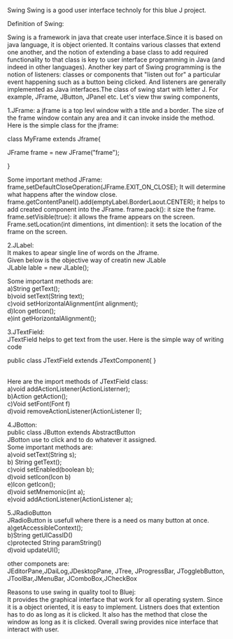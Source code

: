 Swing
Swing is a good user interface technoly for this blue J project.

Definition of Swing: 

Swing is a framework in java that create user interface.Since it is based on java language, it is object oriented. It contains various classes that extend one another, and the notion of extending a base class to add required functionality to that class is key to user interface programming in Java (and indeed in other languages). Another key part of Swing programming is the notion of listeners: classes or components that "listen out for" a particular event happening such as a button being clicked. And listeners are generally implemented as Java interfaces.The class of swing start with letter J. For example, JFrame, JButton, JPanel etc. Let's view thw swing components,

1.JFrame:
a jframe is a top levl window with a title and a border. The size of the frame window contain any area and it can invoke inside the method. Here is the simple class for the jframe:

class MyFrame extends Jframe{

JFrame frame = new JFrame("frame");

}

Some important method JFrame:<br>
frame,setDefaultCloseOperation(JFrame.EXIT_ON_CLOSE); It will determine what happens after the window close.
frame.getContentPanel().add(emptyLabel.BorderLaout.CENTER); it helps to add created component into the JFrame.
frame.pack(): it size the frame.<br>
frame.setVisible(true): it allows the frame appears on the screen.<br>
Frame.setLocation(int dimentions, int dimention): it sets the location of the frame on the screen.

2.JLabel:<br>
It makes to apear single line of words on the Jframe.<br>
Given below is the objective way of creatin new JLable<br>
JLable lable = new JLable();<br>

Some important methods are:<br>
a)String getText();<br>
b)void setText(String text);<br>
c)void setHorizontalAlignment(int alignment);<br>
d)Icon getIcon();<br>
e)int getHorizontalAlignment();<br>

3.JTextField:<br>
JTextField helps to get text from the user. Here is the simple way of writing code<br>

public class JTextField extends JTextComponent{
}

<br>
Here are the import methods of JTextField class:<br>
a)void addActionListener(ActionListerner);<br>
b)Action getAction();<br>
c)Void setFont(Font f)<br>
d)void removeActionListener(ActionListener I);<br>


4.JBotton:<br>
public class JButton extends AbstractButton<br>
JBotton use to click and to do whatever it assigned.<br>
Some important methods are:<br>
a)void setText(String s);<br>
b) String getText();<br>
c)void setEnabled(boolean b);<br>
d)void setIcon(Icon b)<br>
e)Icon getIcon();<br>
d)void setMnemonic(int a);<br>
e)void addActionListener(ActionListener a);<br>

5.JRadioButton<br>
JRadioButton is usefull where there is a need os many button at once.<br>
a)getAccessibleContext();<br>
b)String getUICassID()<br>
c)protected String paramString()<br>
d)void updateUI();<br>

other componets are:<br>
JEditorPane,JDaiLog,JDesktopPane, JTree, JProgressBar, JTogglebButton, JToolBar,JMenuBar, JComboBox,JCheckBox<br>

Reasons to use swing in quality tool to Bluej:<br>
It provides the graphical interface that work for all operating system. Since it is a object oriented, it is easy to implement. Listners does that extention has to do as long as it is clicked. It also has the method that close the window as long as it is clicked. Overall swing provides nice interface that interact with user.
